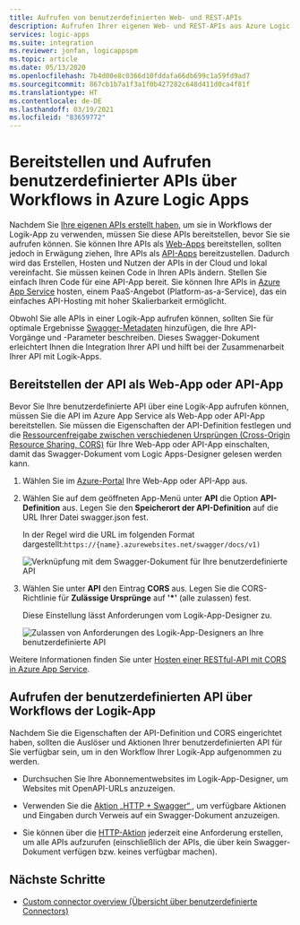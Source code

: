 ```yaml
---
title: Aufrufen von benutzerdefinierten Web- und REST-APIs
description: Aufrufen Ihrer eigenen Web- und REST-APIs aus Azure Logic Apps
services: logic-apps
ms.suite: integration
ms.reviewer: jonfan, logicappspm
ms.topic: article
ms.date: 05/13/2020
ms.openlocfilehash: 7b4d00e8c0366d10fddafa66db699c1a59fd9ad7
ms.sourcegitcommit: 867cb1b7a1f3a1f0b427282c648d411d0ca4f81f
ms.translationtype: HT
ms.contentlocale: de-DE
ms.lasthandoff: 03/19/2021
ms.locfileid: "83659772"
---
```

# <a name="deploy-and-call-custom-apis-from-workflows-in-azure-logic-apps"></a>Bereitstellen und Aufrufen benutzerdefinierter APIs über Workflows in Azure Logic Apps

Nachdem Sie [Ihre eigenen APIs erstellt haben](./logic-apps-create-api-app.md), um sie in Workflows der Logik-App zu verwenden, müssen Sie diese APIs bereitstellen, bevor Sie sie aufrufen können. Sie können Ihre APIs als [Web-Apps](../app-service/overview.md) bereitstellen, sollten jedoch in Erwägung ziehen, Ihre APIs als [API-Apps](../app-service/app-service-web-tutorial-rest-api.md) bereitzustellen. Dadurch wird das Erstellen, Hosten und Nutzen der APIs in der Cloud und lokal vereinfacht. Sie müssen keinen Code in Ihren APIs ändern. Stellen Sie einfach Ihren Code für eine API-App bereit. Sie können Ihre APIs in [Azure App Service](../app-service/overview.md) hosten, einem PaaS-Angebot (Platform-as-a-Service), das ein einfaches API-Hosting mit hoher Skalierbarkeit ermöglicht.

Obwohl Sie alle APIs in einer Logik-App aufrufen können, sollten Sie für optimale Ergebnisse [Swagger-Metadaten](https://swagger.io/specification/) hinzufügen, die Ihre API-Vorgänge und -Parameter beschreiben. Dieses Swagger-Dokument erleichtert Ihnen die Integration Ihrer API und hilft bei der Zusammenarbeit Ihrer API mit Logik-Apps.

## <a name="deploy-your-api-as-a-web-app-or-api-app"></a>Bereitstellen der API als Web-App oder API-App

Bevor Sie Ihre benutzerdefinierte API über eine Logik-App aufrufen können, müssen Sie die API im Azure App Service als Web-App oder API-App bereitstellen. Sie müssen die Eigenschaften der API-Definition festlegen und die [Ressourcenfreigabe zwischen verschiedenen Ursprüngen (Cross-Origin Resource Sharing, CORS)](../app-service/overview.md) für Ihre Web-App oder API-App einschalten, damit das Swagger-Dokument vom Logic Apps-Designer gelesen werden kann.

1. Wählen Sie im [Azure-Portal](https://portal.azure.com) Ihre Web-App oder API-App aus.

2. Wählen Sie auf dem geöffneten App-Menü unter **API** die Option **API-Definition** aus. Legen Sie den **Speicherort der API-Definition** auf die URL Ihrer Datei swagger.json fest.

   In der Regel wird die URL im folgenden Format dargestellt:`https://{name}.azurewebsites.net/swagger/docs/v1)`

   ![Verknüpfung mit dem Swagger-Dokument für Ihre benutzerdefinierte API](./media/logic-apps-custom-api-deploy-call/custom-api-swagger-url.png)

3. Wählen Sie unter **API** den Eintrag **CORS** aus. Legen Sie die CORS-Richtlinie für **Zulässige Ursprünge** auf **'*'** (alle zulassen) fest.

   Diese Einstellung lässt Anforderungen vom Logik-App-Designer zu.

   ![Zulassen von Anforderungen des Logik-App-Designers an Ihre benutzerdefinierte API](./media/logic-apps-custom-api-deploy-call/custom-api-cors.png)

Weitere Informationen finden Sie unter [Hosten einer RESTful-API mit CORS in Azure App Service](../app-service/app-service-web-tutorial-rest-api.md).

## <a name="call-your-custom-api-from-logic-app-workflows"></a>Aufrufen der benutzerdefinierten API über Workflows der Logik-App

Nachdem Sie die Eigenschaften der API-Definition und CORS eingerichtet haben, sollten die Auslöser und Aktionen Ihrer benutzerdefinierten API für Sie verfügbar sein, um in den Workflow Ihrer Logik-App aufgenommen zu werden. 

*  Durchsuchen Sie Ihre Abonnementwebsites im Logik-App-Designer, um Websites mit OpenAPI-URLs anzuzeigen.

*  Verwenden Sie die [Aktion „HTTP + Swagger“ ](../connectors/connectors-native-http-swagger.md), um verfügbare Aktionen und Eingaben durch Verweis auf ein Swagger-Dokument anzuzeigen.

*  Sie können über die [HTTP-Aktion](../connectors/connectors-native-http.md) jederzeit eine Anforderung erstellen, um alle APIs aufzurufen (einschließlich der APIs, die über kein Swagger-Dokument verfügen bzw. keines verfügbar machen).

## <a name="next-steps"></a>Nächste Schritte

* [Custom connector overview (Übersicht über benutzerdefinierte Connectors)](../logic-apps/custom-connector-overview.md)
